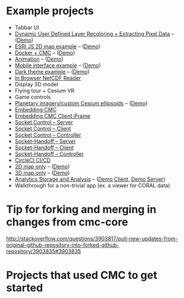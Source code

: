 # Example projects

* Tabbar UI
* [Dynamic User Defined Layer Recoloring + Extracting Pixel Data](https://podaac-git.jpl.nasa.gov:8443/cmc/cmc-tile-data-extraction) – ([Demo](http://graywhale:49170/))
* [ESRI JS 2D map example](https://podaac-git.jpl.nasa.gov:8443/cmc/cmc-example-arcgisjs) – ([Demo](http://graywhale:49169/))
* [Docker + CMC](https://podaac-git.jpl.nasa.gov:8443/cmc/cmc-example-docker) – ([Demo](http://graywhale:49160/))
* [Animation](https://podaac-git.jpl.nasa.gov:8443/cmc/cmc-animation) – ([Demo](http://graywhale:49165/))
* [Mobile interface example](https://github.jpl.nasa.gov/CommonMappingClient/cmc-example-mobile) – ([Demo](https://github.jpl.nasa.gov/pages/CommonMappingClient/cmc-example-mobile/branches/master/))
* [Dark theme example](https://podaac-git.jpl.nasa.gov:8443/cmc/cmc-example-dark-theme) – ([Demo](http://graywhale:49166/))
* [In Browser NetCDF Reader](https://github.jpl.nasa.gov/CommonMappingClient/cmc-example-webcdf)
* Display 3D model
* Flying tour + Cesium VR
* Game controls
* [Planetary imagery/custom Cesium ellipsoids](https://podaac-git.jpl.nasa.gov:8443/cmc/cmc-example-planetary) – ([Demo](http://graywhale:49164/))
* [Embedding CMC](https://github.jpl.nasa.gov/CommonMappingClient/cmc-example-embedding)
* [Embedding CMC Client iFrame](https://github.jpl.nasa.gov/CommonMappingClient/cmc-example-embedding-client)
* [Socket Control – Server](https://github.jpl.nasa.gov/CommonMappingClient/cmc-example-socket-server)
* [Socket Control – Client](https://github.jpl.nasa.gov/CommonMappingClient/cmc-example-socket-client)
* [Socket Control – Controller](https://github.jpl.nasa.gov/CommonMappingClient/cmc-example-socket-controller)
* [Socket-Handoff – Server](https://github.jpl.nasa.gov/CommonMappingClient/cmc-example-handoff-server)
* [Socket-Handoff – Client](https://github.jpl.nasa.gov/CommonMappingClient/cmc-example-handoff-client)
* [Socket-Handoff – Controller](https://github.jpl.nasa.gov/CommonMappingClient/cmc-example-handoff-controller)
* [CircleCI CI/CD](https://github.jpl.nasa.gov/CommonMappingClient/cmc-example-circleci)
* [2D map only](https://podaac-git.jpl.nasa.gov:8443/cmc/cmc-example-2D-only) – ([Demo](http://graywhale:49167/))
* [3D map only](https://podaac-git.jpl.nasa.gov:8443/cmc/cmc-example-3D-only) – ([Demo](http://graywhale:49168/))
* [Analytics Storage and Analysis](https://github.jpl.nasa.gov/CommonMappingClient/cmc-example-analytics) – ([Demo Client](http://graywhale:49161/), [Demo Server](http://graywhale:49162/))
* Walkthrough for a non-trivial app (ex. a viewer for CORAL data)

# Tip for forking and merging in changes from cmc-core
http://stackoverflow.com/questions/3903817/pull-new-updates-from-original-github-repository-into-forked-github-repository/3903835#3903835

# Projects that used CMC to get started
